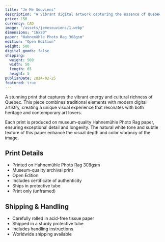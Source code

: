 ```yaml
---
title: "Je Me Souviens"
description: "A vibrant digital artwork capturing the essence of Quebec"
price: 150
currency: CAD
image: "/assets/jemesouviens/1.webp"
dimensions: "16x20"
paper: "Hahnemühle Photo Rag 308gsm"
edition: "Open Edition"
weight: 500
digital_goods: false
shipping:
  weight: 500
  width: 50
  length: 65
  height: 5
publishDate: 2024-02-25
featured: true
---
```


A stunning print that captures the vibrant energy and cultural richness of Quebec. This piece combines traditional elements with modern digital artistry, creating a unique visual experience that resonates with both heritage and contemporary art lovers.

Each print is produced on museum-quality Hahnemühle Photo Rag paper, ensuring exceptional detail and longevity. The natural white tone and subtle texture of this paper enhance the visual depth and color vibrancy of the image.

## Print Details

- Printed on Hahnemühle Photo Rag 308gsm
- Museum-quality archival print
- Open Edition
- Includes certificate of authenticity
- Ships in protective tube
- Print only (unframed)

## Shipping & Handling

- Carefully rolled in acid-free tissue paper
- Shipped in a sturdy protective tube
- Includes handling instructions
- Worldwide shipping available
